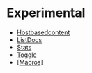 # Experimental

* [Hostbasedcontent](Hostbasedcontent.html)
* [ListDocs](ListDocs.html)
* [Stats](Stats.html)
* [Toggle](Toggle.html)
* [[Macros](../Macros.html)]
